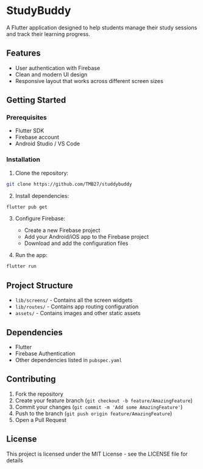 # StudyBuddy

A Flutter application designed to help students manage their study sessions and track their learning progress.

## Features

- User authentication with Firebase
- Clean and modern UI design
- Responsive layout that works across different screen sizes

## Getting Started

### Prerequisites

- Flutter SDK
- Firebase account
- Android Studio / VS Code

### Installation

1. Clone the repository:
```bash
git clone https://github.com/TMB27/studdybuddy
```

2. Install dependencies:
```bash
flutter pub get
```

3. Configure Firebase:
   - Create a new Firebase project
   - Add your Android/iOS app to the Firebase project
   - Download and add the configuration files

4. Run the app:
```bash
flutter run
```

## Project Structure

- `lib/screens/` - Contains all the screen widgets
- `lib/routes/` - Contains app routing configuration
- `assets/` - Contains images and other static assets

## Dependencies

- Flutter
- Firebase Authentication
- Other dependencies listed in `pubspec.yaml`

## Contributing

1. Fork the repository
2. Create your feature branch (`git checkout -b feature/AmazingFeature`)
3. Commit your changes (`git commit -m 'Add some AmazingFeature'`)
4. Push to the branch (`git push origin feature/AmazingFeature`)
5. Open a Pull Request

## License

This project is licensed under the MIT License - see the LICENSE file for details 